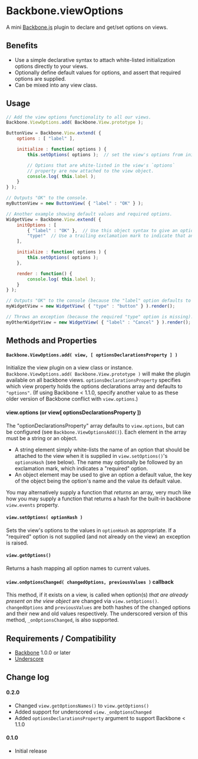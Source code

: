 # Backbone.viewOptions

A mini [Backbone.js](http://backbonejs.org/) plugin to declare and get/set options on views.

## Benefits

* Use a simple declarative syntax to attach white-listed initialization options directly to your views. 
* Optionally define default values for options, and assert that required options are supplied.
* Can be mixed into any view class.

## Usage

```javascript
// Add the view options functionality to all our views.
Backbone.ViewOptions.add( Backbone.View.prototype );

ButtonView = Backbone.View.extend( {
	options : [ "label" ],

	initialize : function( options ) {
		this.setOptions( options );  // set the view's options from initialization options.

		// Options that are white-listed in the view's `options`
		// property are now attached to the view object.
		console.log( this.label );
	}
} );

// Outputs "OK" to the console.
myButtonView = new ButtonView( { "label" : "OK" } );

// Another example showing default values and required options.
WidgetView = Backbone.View.extend( {
	initOptions : [
		{ "label" : "OK" },  // Use this object syntax to give an option a default value.
		"type!"  // Use a trailing exclamation mark to indicate that an option is required.
	],

	initialize : function( options ) {
		this.setOptions( options );
	},

	render : function() {
		console.log( this.label );
	}
} );

// Outputs "OK" to the console (because the "label" option defaults to "OK").
myWidgetView = new WidgetView( { "type" : "button" } ).render();

// Throws an exception (because the required "type" option is missing).
myOtherWidgetView = new WidgetView( { "label" : "Cancel" } ).render();
```

## Methods and Properties

#### `Backbone.ViewOptions.add( view, [ optionsDeclarationsProperty ] )`

Initialize the view plugin on a view class or instance. `Backbone.ViewOptions.add( Backbone.View.prototype )` will make the plugin available on all backbone views. `optionsDeclarationsProperty` specifies which view property holds the options declarations array and defaults to `"options"`. (If using Backbone < 1.1.0, specify another value to as these older version of Backbone conflict with `view.options`.)

#### view.options (or view[ optionsDeclarationsProperty ])

The "optionDeclarationsProperty" array defaults to `view.options`, but can be configured (see `Backbone.ViewOptionsAdd()`).  Each element in the array must be a string or an object. 
* A string element simply white-lists the name of an option that should be attached to the view when it is supplied in `view.setOptions()`'s `optionsHash` (see below). The name may optionally be followed by an exclamation mark, which indicates a "required" option.
* An object element may be used to give an option a default value, the key of the object being the option's name and the value its default value.

You may alternatively supply a function that _returns_ an array, very much like how you may supply a function that returns a hash for the built-in backbone `view.events` property.

#### `view.setOptions( optionHash )`

Sets the view's options to the values in `optionHash` as appropriate. If a "required" option is not supplied (and not already on the view) an exception is raised.

#### `view.getOptions()`

Returns a hash mapping all option names to current values.

#### `view.onOptionsChanged( changedOptions, previousValues )` callback

This method, if it exists on a view, is called when option(s) _that are already present on the view object_ are changed via `view.setOptions()`. `changedOptions` and `previousValues` are both hashes of the changed options and their new and old values respectively. The underscored version of this method, `_onOptionsChanged`, is also supported.

## Requirements / Compatibility

* [Backbone](http://www.backbonejs.org) 1.0.0 or later
* [Underscore](http://underscorejs.org)

## Change log

#### 0.2.0
* Changed `view.getOptionsNames()` to `view.getOptions()`
* Added support for underscored `view._onOptionsChanged`
* Added `optionsDeclarationsProperty` argument to support Backbone < 1.1.0

#### 0.1.0
* Initial release


